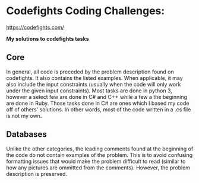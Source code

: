 # Codefights Coding Challenges:
https://codefights.com/ 

**My solutions to codefights tasks**

## Core
In general, all code is preceded by the problem description found on codefights.  It also contains the listed examples.  When applicable, it may also include the input constraints (usually when the code will only work under the given input constraints).
Most tasks are done in python 3, however a select few are done in C# and C++ while a few a the beginning are done in Ruby.
Those tasks done in C# are ones which I based my code off of others' solutions.  In other words, most of the code written in a .cs file is not my own.

## Databases
Unlike the other categories, the leading comments found at the beginning of the code do not contain examples of the problem.  This is to avoid confusing formatting issues that would make the problem difficult to read (similar to how any pictures are ommitted from the comments).  However, the problem description is preserved.
